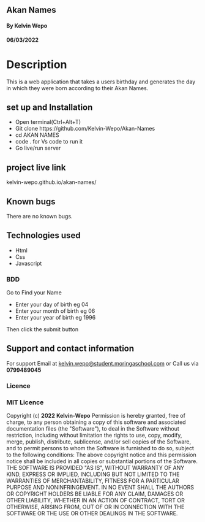 ##  Akan Names
#### By **Kelvin Wepo**
#### 06/03/2022

# Description
This is a web application that takes a users birthday and generates the day in which they were born according to their Akan Names.
## set up and Installation
<ul>
<li>Open terminal(Ctrl+Alt+T)</li>
<li>Git clone https://github.com/Kelvin-Wepo/Akan-Names</li>
<li> cd AKAN NAMES</li>
<li> code . for Vs code to run it </li>
<li>Go live/run server</li>
 </ul>

## project live link
<a>kelvin-wepo.github.io/akan-names/</a>

## Known bugs
There are no known bugs.

 ## Technologies used
 <ul>
 <li> Html</li>
 <li>  Css</li>
 <li>Javascript</li>
 </ul>

### BDD
Go to Find your Name
<ul>
<li>Enter your day of birth eg 04</li>
<li> Enter your month of birth eg 06 </li>
<li>Enter your year of birth eg 1996</li>
</ul>
Then click the submit button

## Support and contact information

For support Email at kelvin.wepo@student.moringaschool.com
or Call us via **0799489045**

### Licence
### MIT Licence
Copyright (c) **2022** **Kelvin-Wepo**
Permission is hereby granted, free of charge, to any person obtaining a copy of this software and associated documentation files (the "Software"), to deal in the Software without restriction, including without limitation the rights to use, copy, modify, merge, publish, distribute, sublicense, and/or sell copies of the Software, and to permit persons to whom the Software is furnished to do so, subject to the following conditions:
The above copyright notice and this permission notice shall be included in all copies or substantial portions of the Software.
THE SOFTWARE IS PROVIDED "AS IS", WITHOUT WARRANTY OF ANY KIND, EXPRESS OR IMPLIED, INCLUDING BUT NOT LIMITED TO THE WARRANTIES OF MERCHANTABILITY, FITNESS FOR A PARTICULAR PURPOSE AND NONINFRINGEMENT. IN NO EVENT SHALL THE AUTHORS OR COPYRIGHT HOLDERS BE LIABLE FOR ANY CLAIM, DAMAGES OR OTHER LIABILITY, WHETHER IN AN ACTION OF CONTRACT, TORT OR OTHERWISE, ARISING FROM, OUT OF OR IN CONNECTION WITH THE SOFTWARE OR THE USE OR OTHER DEALINGS IN THE SOFTWARE.